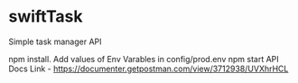 # swiftTask
Simple task manager API

npm install.
Add values of Env Varables in config/prod.env
npm start
API Docs Link - https://documenter.getpostman.com/view/3712938/UVXhrHCL
